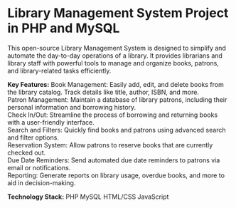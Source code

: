 # Library Management System Project in PHP and MySQL

This open-source Library Management System is designed to simplify and automate the day-to-day operations of a library. It provides librarians and library staff with powerful tools to manage and organize books, patrons, and library-related tasks efficiently.

**Key Features:**
Book Management: Easily add, edit, and delete books from the library catalog. Track details like title, author, ISBN, and more.<br>
Patron Management: Maintain a database of library patrons, including their personal information and borrowing history.<br>
Check In/Out: Streamline the process of borrowing and returning books with a user-friendly interface.<br>
Search and Filters: Quickly find books and patrons using advanced search and filter options.<br>
Reservation System: Allow patrons to reserve books that are currently checked out.<br>
Due Date Reminders: Send automated due date reminders to patrons via email or notifications.<br>
Reporting: Generate reports on library usage, overdue books, and more to aid in decision-making.<br>

**Technology Stack:**
PHP
MySQL
HTML/CSS
JavaScript


